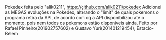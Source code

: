 Pokedex feita pelo "alik0211", https://github.com/alik0211/pokedex
Adicionei as MEGAS evoluções na Pokedex, alterando o "limit" de quais pokemons o programa retira da API, de acordo com oq a API disponibilizou até o momento, pois nem todos os pokemons estão disponiveis ainda. 
Feito por Rafael Pinheiro(201902757602) e Gustavo Yuri(201401219454), Estacio-Bélem
